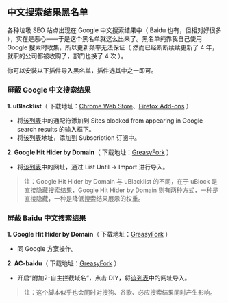 ## 中文搜索结果黑名单

各种垃圾 SEO 站点出现在 Google 中文搜索结果中（ Baidu 也有，但相对好很多 ），实在是恶心——于是这个黑名单就这么出来了。黑名单纯靠我自己使用 Google 搜索时收集，所以更新频率无法保证（ 然而已经断断续续更新了 4 年，就职的公司都被收购了，部门也换了 4 次 ）。

你可以安装以下插件导入黑名单，插件选其中之一即可。

### 屏蔽 Google 中文搜索结果

**1. uBlacklist**（ 下载地址：[Chrome Web Store](https://chrome.google.com/webstore/detail/ublacklist/pncfbmialoiaghdehhbnbhkkgmjanfhe)、[Firefox Add-ons](https://addons.mozilla.org/en-US/firefox/addon/ublacklist/) ）
- 将[该列表](https://raw.githubusercontent.com/cobaltdisco/Google-Chinese-Results-Blocklist/master/uBlacklist_match_patterns.txt)中的通配符添加到 Sites blocked from appearing in Google search results 的输入框下。
- 将[该列表](https://raw.githubusercontent.com/cobaltdisco/Google-Chinese-Results-Blocklist/master/uBlacklist_subscription.txt)地址，添加到 Subscription 订阅中。

**2. Google Hit Hider by Domain**（ 下载地址：[GreasyFork](https://greasyfork.org/zh-CN/scripts/1682-google-hit-hider-by-domain-search-filter-block-sites) ） 
- 将[该列表](https://raw.githubusercontent.com/cobaltdisco/Google-Chinese-Results-Blocklist/master/GHHbD_perma_ban_list.txt)中的网址，通过 List Until -> Import 进行导入。
> 注：Google Hit Hider by Domain 与 uBlacklist 的不同，在于 uBlock 是直接隐藏搜索结果，Google Hit Hider by Domain 则有两种方式，一种是直接隐藏，一种是降低搜索结果展示的权重。


### 屏蔽 Baidu 中文搜索结果

**1. Google Hit Hider by Domain**（ 下载地址：[GreasyFork](https://greasyfork.org/zh-CN/scripts/1682-google-hit-hider-by-domain-search-filter-block-sites) ） 

- 同 Google 方案操作。

**2. AC-baidu**（ 下载地址：[GreasyFork](https://greasyfork.org/zh-CN/scripts/14178-ac-baidu-%E9%87%8D%E5%AE%9A%E5%90%91%E4%BC%98%E5%8C%96%E7%99%BE%E5%BA%A6%E6%90%9C%E7%8B%97%E8%B0%B7%E6%AD%8C%E5%BF%85%E5%BA%94%E6%90%9C%E7%B4%A2-favicon-%E5%8F%8C%E5%88%97) ）
- 开启“附加2-自主拦截域名”，点击 DIY，将[该列表](https://raw.githubusercontent.com/cobaltdisco/Google-Chinese-Results-Blocklist/master/GHHbD_perma_ban_list.txt)中的网址导入。
> 注：这个脚本似乎也会同时对搜狗、谷歌、必应搜索结果同时产生影响。
